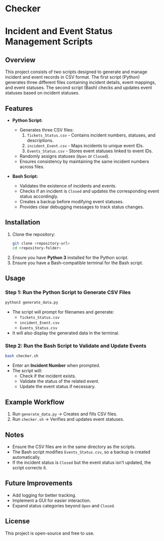 # Checker
# Incident and Event Status Management Scripts

## Overview
This project consists of two scripts designed to generate and manage incident and event records in CSV format. The first script (Python) generates three different files containing incident details, event mappings, and event statuses. The second script (Bash) checks and updates event statuses based on incident statuses.

## Features
- **Python Script:**
  - Generates three CSV files:
    1. `Tickets_Status.csv` - Contains incident numbers, statuses, and descriptions.
    2. `incident_Event.csv` - Maps incidents to unique event IDs.
    3. `Events_Status.csv` - Stores event statuses linked to event IDs.
  - Randomly assigns statuses (`Open` or `Closed`).
  - Ensures consistency by maintaining the same incident numbers across files.

- **Bash Script:**
  - Validates the existence of incidents and events.
  - Checks if an incident is `Closed` and updates the corresponding event status accordingly.
  - Creates a backup before modifying event statuses.
  - Provides clear debugging messages to track status changes.

## Installation
1. Clone the repository:
   ```bash
   git clone <repository-url>
   cd <repository-folder>
   ```
2. Ensure you have **Python 3** installed for the Python script.
3. Ensure you have a Bash-compatible terminal for the Bash script.

## Usage
### **Step 1: Run the Python Script to Generate CSV Files**
```bash
python3 generate_data.py
```
- The script will prompt for filenames and generate:
  - `Tickets_Status.csv`
  - `incident_Event.csv`
  - `Events_Status.csv`
- It will also display the generated data in the terminal.

### **Step 2: Run the Bash Script to Validate and Update Events**
```bash
bash checker.sh
```
- Enter an **Incident Number** when prompted.
- The script will:
  - Check if the incident exists.
  - Validate the status of the related event.
  - Update the event status if necessary.

## Example Workflow
1. Run `generate_data.py` → Creates and fills CSV files.
2. Run `checker.sh` → Verifies and updates event statuses.

## Notes
- Ensure the CSV files are in the same directory as the scripts.
- The Bash script modifies `Events_Status.csv`, so a backup is created automatically.
- If the incident status is `Closed` but the event status isn’t updated, the script corrects it.

## Future Improvements
- Add logging for better tracking.
- Implement a GUI for easier interaction.
- Expand status categories beyond `Open` and `Closed`.

## License
This project is open-source and free to use.

